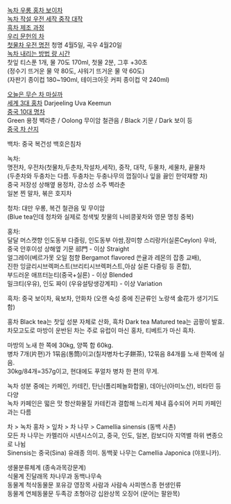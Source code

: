 [녹차 우롱 홍차 보이차](https://m.blog.naver.com/healthy_foodist/222680115179)  
[녹차 작설 우전 세작 중작 대작](https://brunch.co.kr/@brunch3auo/42)  
[흑차 제조 과정](https://blog.naver.com/geomri/221228913819)  
[우리 문헌의 차](https://blog.naver.com/and002/110007712824)  
[첫물차 우전 명전](https://brunch.co.kr/@kahn/362)  청명 4월5일, 곡우 4월20일  
[녹차 내리는 방법 량 시간](https://m.blog.naver.com/52_thanks/220892449720)  
찻잎 티스푼 1개, 물 70도 170ml,  첫물 2분, 그후 +30초  
(정수기 뜨거운 물 약 80도, 샤워기 뜨거운 물 약 60도)  
(자판기 종이컵 180~190ml, 테이크아웃 커피 종이컵 약 240ml)  
  
[오늘은 무슨 차 마실까](https://brunch.co.kr/brunchbook/dadadtea)  
[세계 3대 홍차](https://m.blog.naver.com/tivine/221646452626)  Darjeeling Uva Keemun  
[중국 10대 명차](https://brunch.co.kr/brunchbook/chinatea)  
Green 용정 벽라춘 / Oolong 무이암 철관음 / Black 기문 / Dark 보이 등  
[중국 차 산지](https://teacoopstore.cafe24.com/article/teacoops-talk/5/102/)  
[]()  
   
백차: 중국 복건성 백호은침차  
  
녹차:  
  명전차, 우전차(첫물차,두춘차,작설차,세작), 중작, 대작, 두물차, 세물차, 끝물차  
  (두춘차와 두충차는 다름. 두충차는 두충나무의 껍질이나 잎을 끓인 한약재향 차)  
  중국 저장성 상해옆 용정차, 강소성 소주 벽라춘  
  일본 찐 말차, 볶은 호지차  
  
청차: 대만 우롱, 복건 철관음 및 무이암  
  (Blue tea인데 청차와 실제로 청색빛 찻물의 나비콩꽃차와 영문 명칭 중복)  
  
홍차:  
  달달 머스캣향 인도동부 다즐링, 인도동부 아쌈,장미향 스리랑카(실론Ceylon) 우바,   
  중국 안후이성 상해옆 기문 祁門 - 이상 Straight  
  얼그레이(베르가못 오일 첨향 Bergamot flavored 쓴귤과 레몬의 잡종 교배),  
  진한 잉글리시브렉퍼스트(브리티시브렉퍼스트,아삼 실론 다즐링 등 혼합),  
  부드러운 애프터눈티(중국+실론) - 이상 Blended  
  밀크티(우유), 인도 짜이 (우유설탕생강계피) - 이상 Variation  
  
흑차: 중국 보이차, 육보차, 안화차 (오랜 숙성 중에 진균류인 노랑색 金花가 생기기도 함)  
  
홍차 Black tea는 찻잎 성분 자체로 산화, 흑차 Dark tea Matured tea는 곰팡이 발효.   
차모고도로 마방이 운반된 차는 주로 유럽이 마신 홍차, 티베트가 마신 흑차.  
  
마방의 노새 한 쪽에 30kg, 양쪽 합 60kg.  
병차 7개(片편)가 1묶음(통筒)이고(칠자병차七子餅茶), 12묶음 84개를 노새 한쪽에 실음.  
30kg/84개=357g이고, 현대에도 푸얼차 병차 한 편의 무게.  
  
녹차 성분 중에는 카페인, 카테킨, 탄닌(폴리페놀화합물), 데아닌(아미노산), 비타민 등 다양  
녹차 카페인은 떫은 맛 항산화물질 카테킨과 결합해 느리게 체내 흡수되어 커피 카페인과는 다름  
  
차 > 녹차 홍차 > 잎차 > 차 나무 > Camellia sinensis (동백 사촌)  
모든 차 나무는 카멜리아 시넨시스이고, 중국, 인도, 일본, 캄보디아 지역별 하위 변종으로 나뉨  
Sinensis는 중국(Sina) 유래종 의미.  동백꽃 나무는 Camellia Japonica (야포니카).  
  
생물분류체계 (종속과목강문계)  
식물계 진달래목 차나무과 동백나무속  
동물계 척삭동물문 포유강 영장목 사람과 사람속 사피엔스종 현생인류  
동물계 연체동물문 두족강 초형아강 십완상목 오징어 (문어는 팔완목)  
